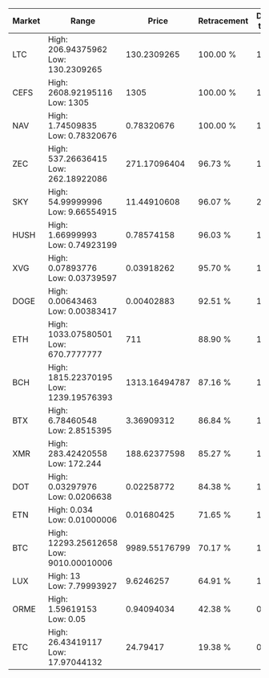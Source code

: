 | Market | Range | Price| Retracement | Doubles to 50% |
| --- | --- | --- | --- | --- |
| LTC | High: 206.94375962<br />Low: 130.2309265 | 130.2309265 | 100.00 % | 1.29 |
| CEFS | High: 2608.92195116<br />Low: 1305 | 1305 | 100.00 % | 1.50 |
| NAV | High: 1.74509835<br />Low: 0.78320676 | 0.78320676 | 100.00 % | 1.61 |
| ZEC | High: 537.26636415<br />Low: 262.18922086 | 271.17096404 | 96.73 % | 1.47 |
| SKY | High: 54.99999996<br />Low: 9.66554915 | 11.44910608 | 96.07 % | 2.82 |
| HUSH | High: 1.66999993<br />Low: 0.74923199 | 0.78574158 | 96.03 % | 1.54 |
| XVG | High: 0.07893776<br />Low: 0.03739597 | 0.03918262 | 95.70 % | 1.48 |
| DOGE | High: 0.00643463<br />Low: 0.00383417 | 0.00402883 | 92.51 % | 1.27 |
| ETH | High: 1033.07580501<br />Low: 670.7777777 | 711 | 88.90 % | 1.20 |
| BCH | High: 1815.22370195<br />Low: 1239.19576393 | 1313.16494787 | 87.16 % | 1.16 |
| BTX | High: 6.78460548<br />Low: 2.8515395 | 3.36909312 | 86.84 % | 1.43 |
| XMR | High: 283.42420558<br />Low: 172.244 | 188.62377598 | 85.27 % | 1.21 |
| DOT | High: 0.03297976<br />Low: 0.0206638 | 0.02258772 | 84.38 % | 1.19 |
| ETN | High: 0.034<br />Low: 0.01000006 | 0.01680425 | 71.65 % | 1.31 |
| BTC | High: 12293.25612658<br />Low: 9010.00010006 | 9989.55176799 | 70.17 % | 1.07 |
| LUX | High: 13<br />Low: 7.79993927 | 9.6246257 | 64.91 % | 1.08 |
| ORME | High: 1.59619153<br />Low: 0.05 | 0.94094034 | 42.38 % | 0.00 |
| ETC | High: 26.43419117<br />Low: 17.97044132 | 24.79417 | 19.38 % | 0.00 |
